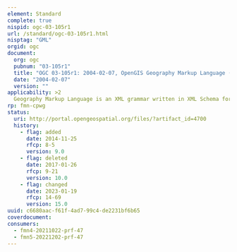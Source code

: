 ```yaml
---
element: Standard
complete: true
nispid: ogc-03-105r1
url: /standard/ogc-03-105r1.html
nisptag: "GML"
orgid: ogc
document:
  org: ogc
  pubnum: "03-105r1"
  title: "OGC 03-105r1: 2004-02-07, OpenGIS Geography Markup Language (GML) Implementation Specification version 3.1.1."
  date: "2004-02-07"
  version: ""
applicability: >2
  Geography Markup Language is an XML grammar written in XML Schema for the modelling, transport, and storage of geographic information.
rp: fmn-cpwg
status:
  uri: http://portal.opengeospatial.org/files/?artifact_id=4700
  history: 
    - flag: added
      date: 2014-11-25
      rfcp: 8-5
      version: 9.0
    - flag: deleted
      date: 2017-01-26
      rfcp: 9-21
      version: 10.0
    - flag: changed
      date: 2023-01-19
      rfcp: 14-69
      version: 15.0
uuid: c6680aac-f61f-4ad7-99c4-de2231bf6b65
coverdocument:
consumers:
  - fmn4-20211022-prf-47
  - fmn5-20221202-prf-47
---
```

